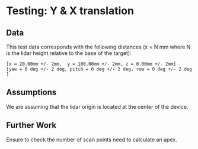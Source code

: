 Testing: Y & X translation
=============================================

Data
----

This test data corresponds with the following distances (x = N mm where N is the lidar height relative to the base of the target):

    [x = 20.00mm +/- 2mm,  y = 100.00mm +/- 2mm, z = 0.00mm +/- 2mm]  
    [yaw = 0 deg +/- 2 deg, pitch = 0 deg +/- 2 deg, row = 0 deg +/- 2 deg ]

Assumptions
-----------
We are assuming that the lidar origin is located at the center of the device. 

Further Work
------------
Ensure to check the number of scan points need to calculate an apex.
